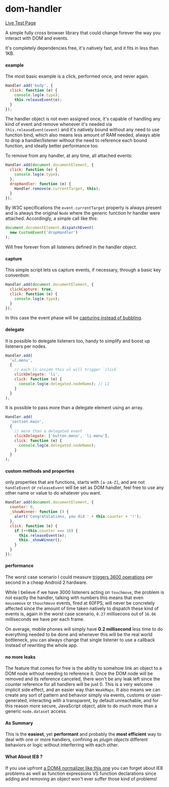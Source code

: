 dom-handler
===========

[Live Test Page](http://webreflection.github.io/dom-handler/test/)


A simple fully cross browser library that could change forever the way you interact with DOM and events.

It's completely dependencies free, it's natively fast, and it fits in less than 1KB.

#### example
The most basic example is a click, performed once, and never again.
```js
Handler.add('body', {
  click: function (e) {
    console.log(e.type);
    this.releaseEvent(e);
  }
});
```
The handler object is not even assigned once, it's capable of handling any kind of event and remove whenever it's needed via `this.releaseEvent(event)` and it's natively bound without any need to use function bind, which also means less amount of RAM needed, always able to drop a handler/listener without the need to reference each bound function, and ideally better performance too.

To remove from any handler, at any time, all attached events:
```js
Handler.add(document.documentElement, {
  click: function (e) {
    console.log(e.type);
  },
  dropHandler: function (e) {
    Handler.remove(e.currentTarget, this);
  }
});
```
By W3C specifications the `event.currentTarget` property is always present and is always the original `Node` where the generic function hr handler were attached. Accordingly, a simple call like this:
```js
document.documentElement.dispatchEvent(
  new CustomEvent('dropHandler')
);
```
Will free forever from all listeners defined in the handler object.

#### capture
This simple script lets us capture events, if necessary, through a basic key convention:
```js
Handler.add(document.documentElement, {
  clickCapture: true,
  click: function (e) {
    console.log(e.type);
  }
});
```
In this case the event phase will be [capturing instead of bubbling](http://www.quirksmode.org/js/events_order.html).

#### delegate
It is possible to delegate listeners too, handy to simplify and boost up listeners per nodes.
```js
Handler.add(
  'ul.menu',
  {
    // each li inside this ul will trigger `click`
    clickDelegate: 'li',
    click: function (e) {
      console.log(e.delegated.nodeName); // LI
    }
  }
);
```

It is possible to pass more than a delegate element using an array.

```js
Handler.add(
  'section.main',
  {
    // more than a delegated event
    clickDelegate: ['button.menu', 'li.menu'],
    click: function (e) {
      console.log(e.delegated.nodeName);
    }
  }
);
```

#### custom methods and properties
only properties that are functions, starts with `[a-zA-Z]`, and are not `handleEvent` or `releaseEvent` will be set as DOM handler, feel free to use any other name or value to do whatever you want.
```js
Handler.add(document.documentElement, {
  counter: 0,
  _showWinner: function () {
    alert('Congratulations, you did ' + this.counter + '!');
  },
  click: function (e) {
    if (++this.counter === 10) {
      this.releaseEvent(e);
      this._showWinner();
    }
  }
});
```

#### performance
The worst case scenario I could measure [triggers 3600 operations](http://jsperf.com/handleevent) per second in a cheap Android 2 hardware.

While I believe if we have 3000 listeners acting on `touchmove`, the problem is not exactly the handler, talking with numbers this means that even `mousemove` or `thouchmove` events, fired at 60FPS, will never be concretely affected since the amount of time taken natively to dispatch these kind of events is, again in the worst case scenario, `0.27` millisecons out of `16.66` milliseconds we have per each frame.

On average, mobile phones will simply have **0.2 millisecond** less time to do everything needed to be done and whenever this will be the real world bottleneck, you can always change that single listener to use a callback instead of rewriting the whole app.

#### no more leaks
The feature that comes for free is the ability to somehow link an object to a DOM node without needing to reference it.
Once the DOM node will be removed and its reference canceled, there won't be any leak left since the counter reference for all handlers will be just 0.
This is a very welcome implicit side effect, and an easier way than `WeakMaps`. It also means we can create any sort of pattern and behavior simply via events, customs or user-generated, interacting with a transparent, by default unreachable, and for this reason more secure, JavaScript object, able to do much more than a generic `node.dataset` access.

#### As Summary
This is the **easiest**, yet **performant** and probably the **most efficient** way to deal with one or more handlers, confining as _plugin objects_ different behaviors or logic without interferring with each other.

#### What About IE8 ?
If you use upfront [a DOM4 normalizer like this one](https://github.com/WebReflection/dom4#dom4) you can forget about IE8 problems as well as function expressions VS function declarations since adding and removing an object won't ever suffer those kind of problems!
